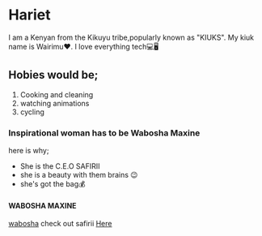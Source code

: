 # Hariet
I am a Kenyan from the Kikuyu tribe,popularly known as "KIUKS".
My kiuk name is Wairimu❤.
I love everything tech💻🖥
## Hobies would be;
1. Cooking and cleaning
1. watching animations
1. cycling
### Inspirational woman has to be Wabosha Maxine
here is why;
- She is the C.E.O SAFIRII
- she is a beauty with them brains 😉
- she's got the bag💰
#### WABOSHA MAXINE 
[wabosha](https://www.google.com/url?sa=i&url=https%3A%2F%2Fwww.instagram.com%2Fwabosha_maxine%2F&psig=AOvVaw0O4olF9B1wXA3Zw6QLnGwU&ust=1716365821603000&source=images&cd=vfe&opi=89978449&ved=0CBIQjRxqFwoTCID1nJOnnoYDFQAAAAAdAAAAABAJ)
check out safirii [Here](https://safirii.com/)



